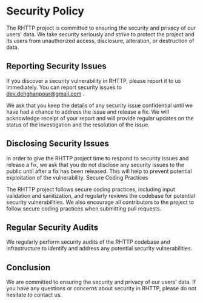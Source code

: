 # Security Policy

The RHTTP project is committed to ensuring the security and privacy of our users' data. We take security seriously and strive to protect the project and its users from unauthorized access, disclosure, alteration, or destruction of data.
## Reporting Security Issues

If you discover a security vulnerability in RHTTP, please report it to us immediately. You can report security issues to dev.dehghanpour@gmail.com .

We ask that you keep the details of any security issue confidential until we have had a chance to address the issue and release a fix. We will acknowledge receipt of your report and will provide regular updates on the status of the investigation and the resolution of the issue.
## Disclosing Security Issues

In order to give the RHTTP project time to respond to security issues and release a fix, we ask that you do not disclose any security issues to the public until after a fix has been released. This will help to prevent potential exploitation of the vulnerability.
Secure Coding Practices

The RHTTP project follows secure coding practices, including input validation and sanitization, and regularly reviews the codebase for potential security vulnerabilities. We also encourage all contributors to the project to follow secure coding practices when submitting pull requests.

## Regular Security Audits

We regularly perform security audits of the RHTTP codebase and infrastructure to identify and address any potential security vulnerabilities.
## Conclusion

We are committed to ensuring the security and privacy of our users' data. If you have any questions or concerns about security in RHTTP, please do not hesitate to contact us.
